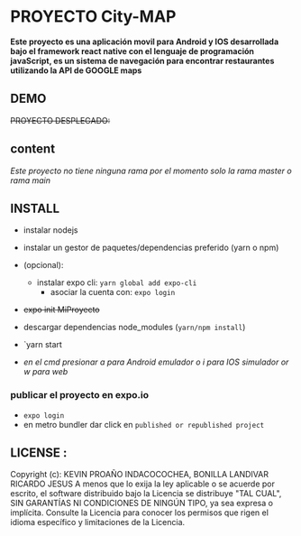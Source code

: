 # **PROYECTO City-MAP**

**Este proyecto es una aplicación movil para Android y IOS desarrollada bajo el framework react native con el lenguaje de programación javaScript, es un sistema de navegación para encontrar restaurantes utilizando la API de GOOGLE maps**

## **DEMO**

~~PROYECTO DESPLEGADO:~~

## **content**

_Este proyecto no tiene ninguna rama por el momento solo la rama master o rama main_

## **INSTALL**

- instalar nodejs
- instalar un gestor de paquetes/dependencias preferido (yarn o npm)
- (opcional):
  - instalar expo cli: `yarn global add expo-cli`
    - asociar la cuenta con: `expo login`
- ~~expo init MiProyecto~~

- descargar dependencias node_modules (`yarn/npm install`)

- `yarn start

- _en el cmd presionar a para Android emulador o i para IOS simulador or w para web_

### publicar el proyecto en expo.io

- `expo login`
- en metro bundler dar click en `published or republished project`

## LICENSE :

Copyright (c): KEVIN PROAÑO INDACOCOCHEA, BONILLA LANDIVAR RICARDO JESUS
A menos que lo exija la ley aplicable o se acuerde por escrito, el software distribuido bajo la Licencia se distribuye "TAL CUAL",
SIN GARANTÍAS NI CONDICIONES DE NINGÚN TIPO, ya sea expresa o implícita.
Consulte la Licencia para conocer los permisos que rigen el idioma específico y
limitaciones de la Licencia.

